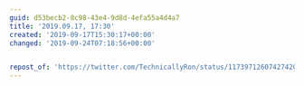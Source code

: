 ```yaml
---
guid: d53becb2-8c98-43e4-9d8d-4efa55a4d4a7
title: '2019.09.17, 17:30'
created: '2019-09-17T15:30:17+00:00'
changed: '2019-09-24T07:18:56+00:00'


repost_of: 'https://twitter.com/TechnicallyRon/status/1173971260742742016?s=20'
---
```


